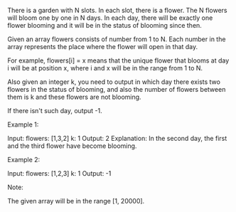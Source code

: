 
There is a garden with N slots. In each slot, there is a flower. The N flowers will bloom one by one in N days. In each day, there will be exactly one flower blooming and it will be in the status of blooming since then.



Given an array flowers consists of number from 1 to N. Each number in the array represents the place where the flower will open in that day.



For example, flowers[i] = x means that the unique flower that blooms at day i will be at position x, where i and x will be in the range from 1 to N.



Also given an integer k, you need to output in which day there exists two flowers in the status of blooming, and also the number of flowers between them is k and these flowers are not blooming.



If there isn't such day, output -1.


Example 1:

Input: 
flowers: [1,3,2]
k: 1
Output: 2
Explanation: In the second day, the first and the third flower have become blooming.



Example 2:

Input: 
flowers: [1,2,3]
k: 1
Output: -1




Note:

The given array will be in the range [1, 20000].

